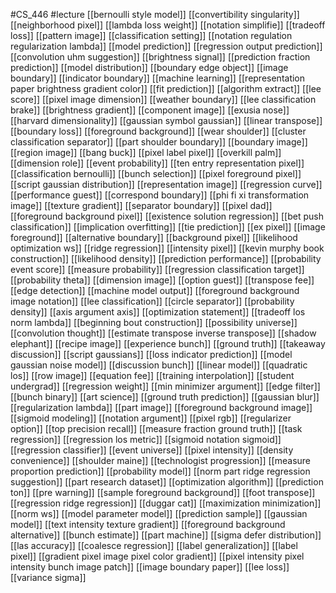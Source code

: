 #CS_446
#lecture
[[bernoulli style model]]
[[convertibility singularity]]
[[neighborhood pixel]]
[[lambda loss weight]]
[[notation simplifie]]
[[tradeoff loss]]
[[pattern image]]
[[classification setting]]
[[notation regulation regularization lambda]]
[[model prediction]]
[[regression output prediction]]
[[convolution uhm suggestion]]
[[brightness signal]]
[[prediction fraction prediction]]
[[model distribution]]
[[boundary edge object]]
[[image boundary]]
[[indicator boundary]]
[[machine learning]]
[[representation paper brightness gradient color]]
[[fit prediction]]
[[algorithm extract]]
[[lee score]]
[[pixel image dimension]]
[[weather boundary]]
[[lee classification brake]]
[[brightness gradient]]
[[component image]]
[[exusia nose]]
[[harvard dimensionality]]
[[gaussian symbol gaussian]]
[[linear transpose]]
[[boundary loss]]
[[foreground background]]
[[wear shoulder]]
[[cluster classification separator]]
[[part shoulder boundary]]
[[boundary image]]
[[region image]]
[[bang buck]]
[[pixel label pixel]]
[[overkill palm]]
[[dimension role]]
[[event probability]]
[[ten entry representation pixel]]
[[classification bernoulli]]
[[bunch selection]]
[[pixel foreground pixel]]
[[script gaussian distribution]]
[[representation image]]
[[regression curve]]
[[performance guest]]
[[correspond boundary]]
[[phi fi xi transformation image]]
[[texture gradient]]
[[separator boundary]]
[[pixel dad]]
[[foreground background pixel]]
[[existence solution regression]]
[[bet push classification]]
[[implication overfitting]]
[[tie prediction]]
[[ex pixel]]
[[image foreground]]
[[alternative boundary]]
[[background pixel]]
[[likelihood optimization ws]]
[[ridge regression]]
[[intensity pixel]]
[[kevin murphy book construction]]
[[likelihood density]]
[[prediction performance]]
[[probability event score]]
[[measure probability]]
[[regression classification target]]
[[probability theta]]
[[dimension image]]
[[option guest]]
[[transpose fee]]
[[edge detection]]
[[machine model output]]
[[foreground background image notation]]
[[lee classification]]
[[circle separator]]
[[probability density]]
[[axis argument axis]]
[[optimization statement]]
[[tradeoff los norm lambda]]
[[beginning bout construction]]
[[possibility universe]]
[[convolution thought]]
[[estimate transpose inverse transpose]]
[[shadow elephant]]
[[recipe image]]
[[experience bunch]]
[[ground truth]]
[[takeaway discussion]]
[[script gaussians]]
[[loss indicator prediction]]
[[model gaussian noise model]]
[[discussion bunch]]
[[linear model]]
[[quadratic los]]
[[row image]]
[[equation fee]]
[[training interpolation]]
[[student undergrad]]
[[regression weight]]
[[min minimizer argument]]
[[edge filter]]
[[bunch binary]]
[[art science]]
[[ground truth prediction]]
[[gaussian blur]]
[[regularization lambda]]
[[part image]]
[[foreground background image]]
[[sigmoid modeling]]
[[notation argument]]
[[pixel rgb]]
[[regularizer option]]
[[top precision recall]]
[[measure fraction ground truth]]
[[task regression]]
[[regression los metric]]
[[sigmoid notation sigmoid]]
[[regression classifier]]
[[event universe]]
[[pixel intensity]]
[[density convenience]]
[[shoulder maine]]
[[technologist progression]]
[[measure proportion prediction]]
[[probability model]]
[[norm part ridge regression suggestion]]
[[part research dataset]]
[[optimization algorithm]]
[[prediction ton]]
[[pre warning]]
[[sample foreground background]]
[[foot transpose]]
[[regression ridge regression]]
[[duggar cat]]
[[maximization minimization]]
[[norm ws]]
[[model parameter model]]
[[prediction sample]]
[[gaussian model]]
[[text intensity texture gradient]]
[[foreground background alternative]]
[[bunch estimate]]
[[part machine]]
[[sigma defer distribution]]
[[las accuracy]]
[[coalesce regression]]
[[label generalization]]
[[label pixel]]
[[gradient pixel image pixel color gradient]]
[[pixel intensity pixel intensity bunch image patch]]
[[image boundary paper]]
[[lee loss]]
[[variance sigma]]
